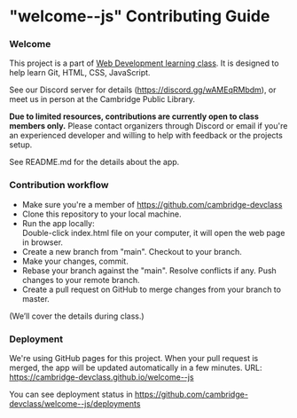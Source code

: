 # "welcome--js" Contributing Guide

### Welcome

This project is a part of [Web Development learning class](https://hattifnatt4r.github.io/sd). It is designed to help learn Git, HTML, CSS, JavaScript.

See our Discord server for details (https://discord.gg/wAMEqRMbdm), or meet us in person at the Cambridge Public Library.

**Due to limited resources, contributions are currently open to class members only.**
Please contact organizers through Discord or email if you're an experienced developer and willing to help with feedback or the projects setup. 

See README.md for the details about the app.

### Contribution workflow

* Make sure you're a member of https://github.com/cambridge-devclass
* Clone this repository to your local machine.
* Run the app locally: <br>
Double-click index.html file on your computer, it will open the web page in browser.
* Create a new branch from "main". Checkout to your branch.
* Make your changes, commit.
* Rebase your branch against the "main". Resolve conflicts if any. Push changes to your remote branch.
* Create a pull request on GitHub to merge changes from your branch to master.

(We’ll cover the details during class.)

### Deployment

We're using GitHub pages for this project.
When your pull request is merged, the app will be updated automatically in a few minutes. URL: https://cambridge-devclass.github.io/welcome--js

You can see deployment status in https://github.com/cambridge-devclass/welcome--js/deployments
 

